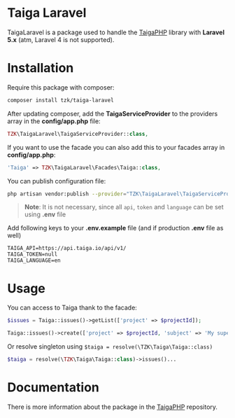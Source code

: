 # Taiga Laravel

TaigaLaravel is a package used to handle the [TaigaPHP](https://github.com/TZK-/TaigaPHP) library with **Laravel 5.x** (atm, Laravel 4 is not supported).

# Installation

Require this package with composer:
```sh
composer install tzk/taiga-laravel
```

After updating composer, add the **TaigaServiceProvider** to the providers array in the **config/app.php** file:

```php
TZK\TaigaLaravel\TaigaServiceProvider::class,
```

If you want to use the facade you can also add this to your facades array in **config/app.php**:

```php
'Taiga' => TZK\TaigaLaravel\Facades\Taiga::class,
```

You can publish configuration file:

```sh
php artisan vendor:publish --provider="TZK\TaigaLaravel\TaigaServiceProvider"
```
> **Note**: It is not necessary, since all `api`, `token` and `language` can be set using **.env** file

Add following keys to your **.env.example** file (and if production **.env** file as well)

```
TAIGA_API=https://api.taiga.io/api/v1/
TAIGA_TOKEN=null
TAIGA_LANGUAGE=en
```

# Usage

You can access to Taiga thank to the facade:

```php
$issues = Taiga::issues()->getList(['project' => $projectId]);

Taiga::issues()->create(['project' => $projectId, 'subject' => 'My super issue']);
```

Or resolve singleton using `$taiga = resolve(\TZK\Taiga\Taiga::class)`

```php
$taiga = resolve(\TZK\Taiga\Taiga::class)->issues()...
```

# Documentation

There is more information about the package in the [TaigaPHP](https://github.com/TZK-/TaigaPHP) repository.
